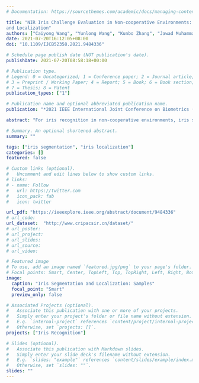 ```yaml
---
# Documentation: https://sourcethemes.com/academic/docs/managing-content/

title: "NIR Iris Challenge Evaluation in Non-cooperative Environments: Segmentation
and Localization"
authors: ["Caiyong Wang", "Yunlong Wang", "Kunbo Zhang", "Jawad Muhammad", "Tianhao Lu", "Qi Zhang", "Qichuan Tian", "Zhaofeng He", "Zhenan Sun", "et.al"]
date: 2021-07-20T16:12:05+08:00
doi: "10.1109/IJCB52358.2021.9484336"

# Schedule page publish date (NOT publication's date).
publishDate: 2021-07-20T08:58:18+00:00

# Publication type.
# Legend: 0 = Uncategorized; 1 = Conference paper; 2 = Journal article;
# 3 = Preprint / Working Paper; 4 = Report; 5 = Book; 6 = Book section;
# 7 = Thesis; 8 = Patent
publication_types: ["1"]

# Publication name and optional abbreviated publication name.
publication: "*2021 IEEE International Joint Conference on Biometrics (IJCB)*"

abstract: "For iris recognition in non-cooperative environments, iris segmentation has been regarded as the first most important challenge still open to the biometric community, affecting all downstream tasks from normalization to recognition. In recent years, deep learning technologies have gained significant popularity among various computer vision tasks and also been introduced in iris biometrics, especially iris segmentation. To investigate recent developments and attract more interest of researchers in the iris segmentation method, we organized the 2021 NIR Iris Challenge Evaluation in Non-cooperative Environments: Segmentation and Localization (NIR-ISL 2021) at the 2021 International Joint Conference on Biometrics (IJCB 2021). The challenge was used as a public platform to assess the performance of iris segmentation and localization methods on Asian and African NIR iris images captured in non-cooperative environments. The three best-performing entries achieved solid and satisfactory iris segmentation and localization results in most cases, and their code and models have been made publicly available for reproducibility research."

# Summary. An optional shortened abstract.
summary: ""

tags: ["iris segmentation", "iris localization"]
categories: []
featured: false

# Custom links (optional).
#   Uncomment and edit lines below to show custom links.
# links:
# - name: Follow
#   url: https://twitter.com
#   icon_pack: fab
#   icon: twitter

url_pdf: "https://ieeexplore.ieee.org/abstract/document/9484336"
# url_code:
url_dataset:  "http://www.cripacsir.cn/dataset/"
# url_poster:
# url_project:
# url_slides:
# url_source:
# url_video:

# Featured image
# To use, add an image named `featured.jpg/png` to your page's folder. 
# Focal points: Smart, Center, TopLeft, Top, TopRight, Left, Right, BottomLeft, Bottom, BottomRight.
image:
  caption: "Iris Segmentation and Localization: Samples"
  focal_point: "Smart"
  preview_only: false

# Associated Projects (optional).
#   Associate this publication with one or more of your projects.
#   Simply enter your project's folder or file name without extension.
#   E.g. `internal-project` references `content/project/internal-project/index.md`.
#   Otherwise, set `projects: []`.
projects: ["Iris Recognition"]

# Slides (optional).
#   Associate this publication with Markdown slides.
#   Simply enter your slide deck's filename without extension.
#   E.g. `slides: "example"` references `content/slides/example/index.md`.
#   Otherwise, set `slides: ""`.
slides: ""
---
```

